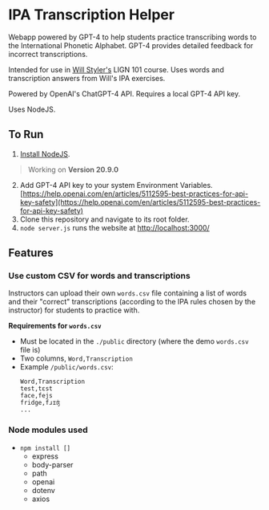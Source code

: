 
# IPA Transcription Helper
Webapp powered by GPT-4 to help students practice transcribing words to the International Phonetic Alphabet. GPT-4 provides detailed feedback for incorrect transcriptions.

Intended for use in [Will Styler's](https://wstyler.ucsd.edu/) LIGN 101 course. Uses words and transcription answers from Will's IPA exercises.

Powered by OpenAI's ChatGPT-4 API. Requires a local GPT-4 API key.

Uses NodeJS.

## To Run

1. [Install NodeJS](https://nodejs.org/en/download).
> Working on **Version 20.9.0**
2. Add GPT-4 API key to your system Environment Variables. [https://help.openai.com/en/articles/5112595-best-practices-for-api-key-safety](https://help.openai.com/en/articles/5112595-best-practices-for-api-key-safety)
3. Clone this repository and navigate to its root folder.
4. `node server.js` runs the website at [http://localhost:3000/](http://localhost:3000/)


## Features
### Use custom CSV for words and transcriptions
Instructors can upload their own `words.csv` file containing a list of words and their "correct" transcriptions (according to the IPA rules chosen by the instructor) for students to practice with.

**Requirements for `words.csv`**
- Must be located in the `./public` directory (where the demo `words.csv` file is)
- Two columns, `Word,Transcription`
- Example `/public/words.csv`: 
    ```
    Word,Transcription
    test,tɛst
    face,fejs
    fridge,fɹɪʤ
    ...
    ```

### **Node modules used**
- `npm install []`
    - express
    - body-parser
    - path
    - openai
    - dotenv
    - axios
